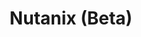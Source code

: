 ---
title: 'Nutanix (Beta)'
slug: nutanix
excerpt: 'Découvrez comment utiliser votre cluster Nutanix'
sections: 'Premiers pas, Réseau et sécurité, Utilisation avancée'
order: 04
---